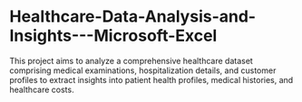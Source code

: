 # Healthcare-Data-Analysis-and-Insights---Microsoft-Excel
This project aims to analyze a comprehensive healthcare dataset comprising medical examinations, hospitalization details, and customer profiles to extract insights into patient health profiles, medical histories, and healthcare costs.
